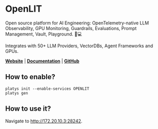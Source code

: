 # OpenLIT

Open source platform for AI Engineering: OpenTelemetry-native LLM Observability, GPU Monitoring, Guardrails, Evaluations, Prompt Management, Vault, Playground. 🚀💻 

Integrates with 50+ LLM Providers, VectorDBs, Agent Frameworks and GPUs. 

**[Website](https://openlit.io/)** | **[Documentation](https://docs.openlit.io/)** | **[GitHub](https://github.com/openlit/openlit)**

## How to enable?

```
platys init --enable-services OPENLIT
platys gen
```

## How to use it?

Navigate to <http://172.20.10.3:28242>.


